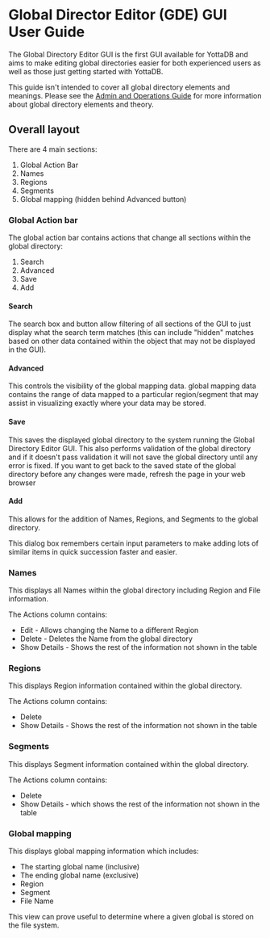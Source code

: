 # Global Director Editor (GDE) GUI User Guide

The Global Directory Editor GUI is the first GUI available for YottaDB and aims to make editing global directories easier for both experienced users as well as those just getting started with YottaDB.

This guide isn't intended to cover all global directory elements and meanings. Please see the [Admin and Operations Guide](https://docs.yottadb.com/AdminOpsGuide/gde.html) for more information about global directory elements and theory.

## Overall layout

There are 4 main sections:

1. Global Action Bar
2. Names
3. Regions
4. Segments
5. Global mapping (hidden behind Advanced button)

### Global Action bar

The global action bar contains actions that change all sections within the global directory:

1. Search
2. Advanced
3. Save
4. Add

#### Search

The search box and button allow filtering of all sections of the GUI to just display what the search term matches (this can include "hidden" matches based on other data contained within the object that may not be displayed in the GUI).

#### Advanced

This controls the visibility of the global mapping data. global mapping data contains the range of data mapped to a particular region/segment that may assist in visualizing exactly where your data may be stored.

#### Save

This saves the displayed global directory to the system running the Global Directory Editor GUI. This also performs validation of the global directory and if it doesn't pass validation it will not save the global directory until any error is fixed. If you want to get back to the saved state of the global directory before any changes were made, refresh the page in your web browser

#### Add

This allows for the addition of Names, Regions, and Segments to the global directory.

This dialog box remembers certain input parameters to make adding lots of similar items in quick succession faster and easier.

### Names

This displays all Names within the global directory including Region and File information.

The Actions column contains:

 * Edit - Allows changing the Name to a different Region
 * Delete - Deletes the Name from the global directory
 * Show Details - Shows the rest of the information not shown in the table

### Regions

This displays Region information contained within the global directory.

The Actions column contains:

 * Delete
 * Show Details - Shows the rest of the information not shown in the table

### Segments

This displays Segment information contained within the global directory.

The Actions column contains:

 * Delete
 * Show Details - which shows the rest of the information not shown in the table

### Global mapping

This displays global mapping information which includes:

 * The starting global name (inclusive)
 * The ending global name (exclusive)
 * Region
 * Segment
 * File Name

This view can prove useful to determine where a given global is stored on the file system.
